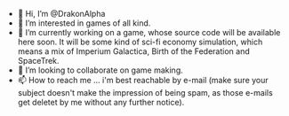 - 👋 Hi, I’m @DrakonAlpha
- 👀 I’m interested in games of all kind.
- 🌱 I’m currently working on a game, whose source code will be available here soon. It will be some kind of sci-fi economy simulation, which means a mix of Imperium Galactica, Birth of the Federation and SpaceTrek.
- 💞️ I’m looking to collaborate on game making.
- 📫 How to reach me ... i'm best reachable by e-mail (make sure your subject doesn't make the impression of being spam, as those e-mails get deletet by me without any further notice).

<!---
DrakonAlpha/DrakonAlpha is a ✨ special ✨ repository because its `README.md` (this file) appears on your GitHub profile.
You can click the Preview link to take a look at your changes.
--->
